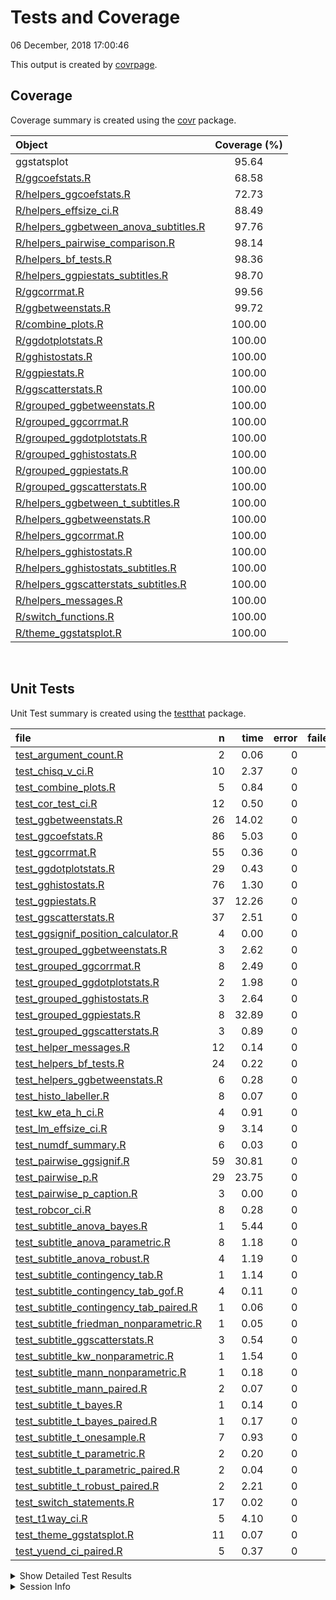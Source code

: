 Tests and Coverage
================
06 December, 2018 17:00:46

This output is created by
[covrpage](https://github.com/yonicd/covrpage).

## Coverage

Coverage summary is created using the
[covr](https://github.com/r-lib/covr)
package.

| Object                                                                               | Coverage (%) |
| :----------------------------------------------------------------------------------- | :----------: |
| ggstatsplot                                                                          |    95.64     |
| [R/ggcoefstats.R](../R/ggcoefstats.R)                                                |    68.58     |
| [R/helpers\_ggcoefstats.R](../R/helpers_ggcoefstats.R)                               |    72.73     |
| [R/helpers\_effsize\_ci.R](../R/helpers_effsize_ci.R)                                |    88.49     |
| [R/helpers\_ggbetween\_anova\_subtitles.R](../R/helpers_ggbetween_anova_subtitles.R) |    97.76     |
| [R/helpers\_pairwise\_comparison.R](../R/helpers_pairwise_comparison.R)              |    98.14     |
| [R/helpers\_bf\_tests.R](../R/helpers_bf_tests.R)                                    |    98.36     |
| [R/helpers\_ggpiestats\_subtitles.R](../R/helpers_ggpiestats_subtitles.R)            |    98.70     |
| [R/ggcorrmat.R](../R/ggcorrmat.R)                                                    |    99.56     |
| [R/ggbetweenstats.R](../R/ggbetweenstats.R)                                          |    99.72     |
| [R/combine\_plots.R](../R/combine_plots.R)                                           |    100.00    |
| [R/ggdotplotstats.R](../R/ggdotplotstats.R)                                          |    100.00    |
| [R/gghistostats.R](../R/gghistostats.R)                                              |    100.00    |
| [R/ggpiestats.R](../R/ggpiestats.R)                                                  |    100.00    |
| [R/ggscatterstats.R](../R/ggscatterstats.R)                                          |    100.00    |
| [R/grouped\_ggbetweenstats.R](../R/grouped_ggbetweenstats.R)                         |    100.00    |
| [R/grouped\_ggcorrmat.R](../R/grouped_ggcorrmat.R)                                   |    100.00    |
| [R/grouped\_ggdotplotstats.R](../R/grouped_ggdotplotstats.R)                         |    100.00    |
| [R/grouped\_gghistostats.R](../R/grouped_gghistostats.R)                             |    100.00    |
| [R/grouped\_ggpiestats.R](../R/grouped_ggpiestats.R)                                 |    100.00    |
| [R/grouped\_ggscatterstats.R](../R/grouped_ggscatterstats.R)                         |    100.00    |
| [R/helpers\_ggbetween\_t\_subtitles.R](../R/helpers_ggbetween_t_subtitles.R)         |    100.00    |
| [R/helpers\_ggbetweenstats.R](../R/helpers_ggbetweenstats.R)                         |    100.00    |
| [R/helpers\_ggcorrmat.R](../R/helpers_ggcorrmat.R)                                   |    100.00    |
| [R/helpers\_gghistostats.R](../R/helpers_gghistostats.R)                             |    100.00    |
| [R/helpers\_gghistostats\_subtitles.R](../R/helpers_gghistostats_subtitles.R)        |    100.00    |
| [R/helpers\_ggscatterstats\_subtitles.R](../R/helpers_ggscatterstats_subtitles.R)    |    100.00    |
| [R/helpers\_messages.R](../R/helpers_messages.R)                                     |    100.00    |
| [R/switch\_functions.R](../R/switch_functions.R)                                     |    100.00    |
| [R/theme\_ggstatsplot.R](../R/theme_ggstatsplot.R)                                   |    100.00    |

<br>

## Unit Tests

Unit Test summary is created using the
[testthat](https://github.com/r-lib/testthat)
package.

| file                                                                                          |  n |  time | error | failed | skipped | warning |
| :-------------------------------------------------------------------------------------------- | -: | ----: | ----: | -----: | ------: | ------: |
| [test\_argument\_count.R](testthat/test_argument_count.R)                                     |  2 |  0.06 |     0 |      0 |       0 |       0 |
| [test\_chisq\_v\_ci.R](testthat/test_chisq_v_ci.R)                                            | 10 |  2.37 |     0 |      0 |       0 |       0 |
| [test\_combine\_plots.R](testthat/test_combine_plots.R)                                       |  5 |  0.84 |     0 |      0 |       0 |       0 |
| [test\_cor\_test\_ci.R](testthat/test_cor_test_ci.R)                                          | 12 |  0.50 |     0 |      0 |       0 |       0 |
| [test\_ggbetweenstats.R](testthat/test_ggbetweenstats.R)                                      | 26 | 14.02 |     0 |      0 |       0 |       0 |
| [test\_ggcoefstats.R](testthat/test_ggcoefstats.R)                                            | 86 |  5.03 |     0 |      0 |       0 |       0 |
| [test\_ggcorrmat.R](testthat/test_ggcorrmat.R)                                                | 55 |  0.36 |     0 |      0 |       0 |       0 |
| [test\_ggdotplotstats.R](testthat/test_ggdotplotstats.R)                                      | 29 |  0.43 |     0 |      0 |       0 |       0 |
| [test\_gghistostats.R](testthat/test_gghistostats.R)                                          | 76 |  1.30 |     0 |      0 |       0 |       0 |
| [test\_ggpiestats.R](testthat/test_ggpiestats.R)                                              | 37 | 12.26 |     0 |      0 |       0 |       0 |
| [test\_ggscatterstats.R](testthat/test_ggscatterstats.R)                                      | 37 |  2.51 |     0 |      0 |       0 |       0 |
| [test\_ggsignif\_position\_calculator.R](testthat/test_ggsignif_position_calculator.R)        |  4 |  0.00 |     0 |      0 |       0 |       0 |
| [test\_grouped\_ggbetweenstats.R](testthat/test_grouped_ggbetweenstats.R)                     |  3 |  2.62 |     0 |      0 |       0 |       0 |
| [test\_grouped\_ggcorrmat.R](testthat/test_grouped_ggcorrmat.R)                               |  8 |  2.49 |     0 |      0 |       0 |       0 |
| [test\_grouped\_ggdotplotstats.R](testthat/test_grouped_ggdotplotstats.R)                     |  2 |  1.98 |     0 |      0 |       0 |       0 |
| [test\_grouped\_gghistostats.R](testthat/test_grouped_gghistostats.R)                         |  3 |  2.64 |     0 |      0 |       0 |       0 |
| [test\_grouped\_ggpiestats.R](testthat/test_grouped_ggpiestats.R)                             |  8 | 32.89 |     0 |      0 |       0 |       0 |
| [test\_grouped\_ggscatterstats.R](testthat/test_grouped_ggscatterstats.R)                     |  3 |  0.89 |     0 |      0 |       0 |       0 |
| [test\_helper\_messages.R](testthat/test_helper_messages.R)                                   | 12 |  0.14 |     0 |      0 |       0 |       0 |
| [test\_helpers\_bf\_tests.R](testthat/test_helpers_bf_tests.R)                                | 24 |  0.22 |     0 |      0 |       0 |       0 |
| [test\_helpers\_ggbetweenstats.R](testthat/test_helpers_ggbetweenstats.R)                     |  6 |  0.28 |     0 |      0 |       0 |       0 |
| [test\_histo\_labeller.R](testthat/test_histo_labeller.R)                                     |  8 |  0.07 |     0 |      0 |       0 |       0 |
| [test\_kw\_eta\_h\_ci.R](testthat/test_kw_eta_h_ci.R)                                         |  4 |  0.91 |     0 |      0 |       0 |       0 |
| [test\_lm\_effsize\_ci.R](testthat/test_lm_effsize_ci.R)                                      |  9 |  3.14 |     0 |      0 |       0 |       0 |
| [test\_numdf\_summary.R](testthat/test_numdf_summary.R)                                       |  6 |  0.03 |     0 |      0 |       0 |       0 |
| [test\_pairwise\_ggsignif.R](testthat/test_pairwise_ggsignif.R)                               | 59 | 30.81 |     0 |      0 |       0 |       0 |
| [test\_pairwise\_p.R](testthat/test_pairwise_p.R)                                             | 29 | 23.75 |     0 |      0 |       0 |       0 |
| [test\_pairwise\_p\_caption.R](testthat/test_pairwise_p_caption.R)                            |  3 |  0.00 |     0 |      0 |       0 |       0 |
| [test\_robcor\_ci.R](testthat/test_robcor_ci.R)                                               |  8 |  0.28 |     0 |      0 |       0 |       0 |
| [test\_subtitle\_anova\_bayes.R](testthat/test_subtitle_anova_bayes.R)                        |  1 |  5.44 |     0 |      0 |       0 |       0 |
| [test\_subtitle\_anova\_parametric.R](testthat/test_subtitle_anova_parametric.R)              |  8 |  1.18 |     0 |      0 |       0 |       0 |
| [test\_subtitle\_anova\_robust.R](testthat/test_subtitle_anova_robust.R)                      |  4 |  1.19 |     0 |      0 |       0 |       0 |
| [test\_subtitle\_contingency\_tab.R](testthat/test_subtitle_contingency_tab.R)                |  1 |  1.14 |     0 |      0 |       0 |       0 |
| [test\_subtitle\_contingency\_tab\_gof.R](testthat/test_subtitle_contingency_tab_gof.R)       |  4 |  0.11 |     0 |      0 |       0 |       0 |
| [test\_subtitle\_contingency\_tab\_paired.R](testthat/test_subtitle_contingency_tab_paired.R) |  1 |  0.06 |     0 |      0 |       0 |       0 |
| [test\_subtitle\_friedman\_nonparametric.R](testthat/test_subtitle_friedman_nonparametric.R)  |  1 |  0.05 |     0 |      0 |       0 |       0 |
| [test\_subtitle\_ggscatterstats.R](testthat/test_subtitle_ggscatterstats.R)                   |  3 |  0.54 |     0 |      0 |       0 |       0 |
| [test\_subtitle\_kw\_nonparametric.R](testthat/test_subtitle_kw_nonparametric.R)              |  1 |  1.54 |     0 |      0 |       0 |       0 |
| [test\_subtitle\_mann\_nonparametric.R](testthat/test_subtitle_mann_nonparametric.R)          |  1 |  0.18 |     0 |      0 |       0 |       0 |
| [test\_subtitle\_mann\_paired.R](testthat/test_subtitle_mann_paired.R)                        |  2 |  0.07 |     0 |      0 |       0 |       0 |
| [test\_subtitle\_t\_bayes.R](testthat/test_subtitle_t_bayes.R)                                |  1 |  0.14 |     0 |      0 |       0 |       0 |
| [test\_subtitle\_t\_bayes\_paired.R](testthat/test_subtitle_t_bayes_paired.R)                 |  1 |  0.17 |     0 |      0 |       0 |       0 |
| [test\_subtitle\_t\_onesample.R](testthat/test_subtitle_t_onesample.R)                        |  7 |  0.93 |     0 |      0 |       0 |       0 |
| [test\_subtitle\_t\_parametric.R](testthat/test_subtitle_t_parametric.R)                      |  2 |  0.20 |     0 |      0 |       0 |       0 |
| [test\_subtitle\_t\_parametric\_paired.R](testthat/test_subtitle_t_parametric_paired.R)       |  2 |  0.04 |     0 |      0 |       0 |       0 |
| [test\_subtitle\_t\_robust\_paired.R](testthat/test_subtitle_t_robust_paired.R)               |  2 |  2.21 |     0 |      0 |       0 |       0 |
| [test\_switch\_statements.R](testthat/test_switch_statements.R)                               | 17 |  0.02 |     0 |      0 |       0 |       0 |
| [test\_t1way\_ci.R](testthat/test_t1way_ci.R)                                                 |  5 |  4.10 |     0 |      0 |       0 |       0 |
| [test\_theme\_ggstatsplot.R](testthat/test_theme_ggstatsplot.R)                               | 11 |  0.07 |     0 |      0 |       0 |       0 |
| [test\_yuend\_ci\_paired.R](testthat/test_yuend_ci_paired.R)                                  |  5 |  0.37 |     0 |      0 |       0 |       0 |

<details closed>

<summary> Show Detailed Test Results
</summary>

| file                                                                                              | context                            | test                                                                  | status |  n |  time |
| :------------------------------------------------------------------------------------------------ | :--------------------------------- | :-------------------------------------------------------------------- | :----- | -: | ----: |
| [test\_argument\_count.R](testthat/test_argument_count.R#L57)                                     | argument\_count                    | argument\_count is correct                                            | PASS   |  2 |  0.06 |
| [test\_chisq\_v\_ci.R](testthat/test_chisq_v_ci.R#L46)                                            | chisq\_v\_ci                       | chisq\_v\_ci works                                                    | PASS   | 10 |  2.37 |
| [test\_combine\_plots.R](testthat/test_combine_plots.R#L40_L43)                                   | combine\_plots                     | checking if combining plots works                                     | PASS   |  5 |  0.84 |
| [test\_cor\_test\_ci.R](testthat/test_cor_test_ci.R#L45)                                          | cor\_test\_ci                      | cor\_test\_ci works                                                   | PASS   | 12 |  0.50 |
| [test\_ggbetweenstats.R](testthat/test_ggbetweenstats.R#L9_L16)                                   | ggbetweenstats                     | error when x and outlier.label are same                               | PASS   |  1 |  0.02 |
| [test\_ggbetweenstats.R](testthat/test_ggbetweenstats.R#L26_L36)                                  | ggbetweenstats                     | outlier.labeling works across vector types                            | PASS   |  3 |  2.95 |
| [test\_ggbetweenstats.R](testthat/test_ggbetweenstats.R#L118)                                     | ggbetweenstats                     | checking labels and data from plot                                    | PASS   | 16 |  2.75 |
| [test\_ggbetweenstats.R](testthat/test_ggbetweenstats.R#L225)                                     | ggbetweenstats                     | checking mean labels are working                                      | PASS   |  3 |  0.42 |
| [test\_ggbetweenstats.R](testthat/test_ggbetweenstats.R#L300)                                     | ggbetweenstats                     | subtitles with bayesian tests work                                    | PASS   |  2 |  7.13 |
| [test\_ggbetweenstats.R](testthat/test_ggbetweenstats.R#L336)                                     | ggbetweenstats                     | subtitle works with equal variance assumption                         | PASS   |  1 |  0.75 |
| [test\_ggcoefstats.R](testthat/test_ggcoefstats.R#L35)                                            | ggcoefstats                        | ggcoefstats with lm model                                             | PASS   | 11 |  0.09 |
| [test\_ggcoefstats.R](testthat/test_ggcoefstats.R#L109)                                           | ggcoefstats                        | ggcoefstats with glmer model                                          | PASS   | 12 |  0.37 |
| [test\_ggcoefstats.R](testthat/test_ggcoefstats.R#L167_L170)                                      | ggcoefstats                        | ggcoefstats with aov model                                            | PASS   | 19 |  0.13 |
| [test\_ggcoefstats.R](testthat/test_ggcoefstats.R#L269)                                           | ggcoefstats                        | ggcoefstats with aov model                                            | PASS   | 21 |  0.11 |
| [test\_ggcoefstats.R](testthat/test_ggcoefstats.R#L368_L375)                                      | ggcoefstats                        | ggcoefstats with non-partial variants of effect size for f-statistic  | PASS   |  2 |  4.01 |
| [test\_ggcoefstats.R](testthat/test_ggcoefstats.R#L423_L430)                                      | ggcoefstats                        | ggcoefstats works with data frames                                    | PASS   | 20 |  0.32 |
| [test\_ggcoefstats.R](testthat/test_ggcoefstats.R#L493_L498)                                      | ggcoefstats                        | unsupported model objects                                             | PASS   |  1 |  0.00 |
| [test\_ggcorrmat.R](testthat/test_ggcorrmat.R#L38)                                                | ggcorrmat                          | checking ggcorrmat - without NAs - pearson’s r                        | PASS   | 16 |  0.09 |
| [test\_ggcorrmat.R](testthat/test_ggcorrmat.R#L130)                                               | ggcorrmat                          | checking ggcorrmat - with NAs - robust r                              | PASS   | 14 |  0.09 |
| [test\_ggcorrmat.R](testthat/test_ggcorrmat.R#L211)                                               | ggcorrmat                          | checking ggcorrmat - with NAs - spearman’s rho                        | PASS   | 11 |  0.05 |
| [test\_ggcorrmat.R](testthat/test_ggcorrmat.R#L241_L244)                                          | ggcorrmat                          | checking sample sizes                                                 | PASS   |  5 |  0.02 |
| [test\_ggcorrmat.R](testthat/test_ggcorrmat.R#L268)                                               | ggcorrmat                          | checking p-values                                                     | PASS   |  2 |  0.00 |
| [test\_ggcorrmat.R](testthat/test_ggcorrmat.R#L292_L303)                                          | ggcorrmat                          | checking confidence intervals                                         | PASS   |  3 |  0.01 |
| [test\_ggcorrmat.R](testthat/test_ggcorrmat.R#L360_L363)                                          | ggcorrmat                          | checking messages                                                     | PASS   |  4 |  0.10 |
| [test\_ggdotplotstats.R](testthat/test_ggdotplotstats.R#L64_L69)                                  | ggdotplotstats                     | ggdotplotstats works as expected                                      | PASS   | 21 |  0.29 |
| [test\_ggdotplotstats.R](testthat/test_ggdotplotstats.R#L178_L181)                                | ggdotplotstats                     | ggdotplotstats works with summarized data                             | PASS   |  8 |  0.14 |
| [test\_gghistostats.R](testthat/test_gghistostats.R#L42)                                          | gghistostats                       | checking gghistostats plot and parametric stats - data with NAs       | PASS   | 22 |  0.34 |
| [test\_gghistostats.R](testthat/test_gghistostats.R#L162)                                         | gghistostats                       | checking gghistostats and non-parametric stats - data without NAs     | PASS   | 27 |  0.33 |
| [test\_gghistostats.R](testthat/test_gghistostats.R#L268)                                         | gghistostats                       | checking robust stats and proportions                                 | PASS   | 10 |  0.24 |
| [test\_gghistostats.R](testthat/test_gghistostats.R#L349)                                         | gghistostats                       | checking bayes stats and density                                      | PASS   | 12 |  0.29 |
| [test\_gghistostats.R](testthat/test_gghistostats.R#L398)                                         | gghistostats                       | checking with default binwidth                                        | PASS   |  5 |  0.10 |
| [test\_ggpiestats.R](testthat/test_ggpiestats.R#L41)                                              | ggpiestats                         | checking one sample proportion test                                   | PASS   | 11 |  0.12 |
| [test\_ggpiestats.R](testthat/test_ggpiestats.R#L116)                                             | ggpiestats                         | checking labels with contingency tab                                  | PASS   | 15 |  4.19 |
| [test\_ggpiestats.R](testthat/test_ggpiestats.R#L205)                                             | ggpiestats                         | checking labels with counts                                           | PASS   |  8 |  7.58 |
| [test\_ggpiestats.R](testthat/test_ggpiestats.R#L257)                                             | ggpiestats                         | checking labels with contingency tab (paired)                         | PASS   |  1 |  0.25 |
| [test\_ggpiestats.R](testthat/test_ggpiestats.R#L281)                                             | ggpiestats                         | checking if functions work without enough data                        | PASS   |  2 |  0.12 |
| [test\_ggscatterstats.R](testthat/test_ggscatterstats.R#L45)                                      | ggscatterstats                     | checking ggscatterstats - without NAs - pearson’s r                   | PASS   | 16 |  0.20 |
| [test\_ggscatterstats.R](testthat/test_ggscatterstats.R#L119)                                     | ggscatterstats                     | checking ggscatterstats - without NAs - spearman’s rho                | PASS   |  1 |  0.50 |
| [test\_ggscatterstats.R](testthat/test_ggscatterstats.R#L157)                                     | ggscatterstats                     | checking ggscatterstats - without NAs - percentage bend               | PASS   |  3 |  0.38 |
| [test\_ggscatterstats.R](testthat/test_ggscatterstats.R#L198_L201)                                | ggscatterstats                     | checking median display                                               | PASS   |  8 |  0.17 |
| [test\_ggscatterstats.R](testthat/test_ggscatterstats.R#L264)                                     | ggscatterstats                     | bayes factor plus class of object                                     | PASS   |  6 |  0.70 |
| [test\_ggscatterstats.R](testthat/test_ggscatterstats.R#L303_L306)                                | ggscatterstats                     | with marginals                                                        | PASS   |  1 |  0.52 |
| [test\_ggscatterstats.R](testthat/test_ggscatterstats.R#L340_L343)                                | ggscatterstats                     | class of object                                                       | PASS   |  2 |  0.04 |
| [test\_ggsignif\_position\_calculator.R](testthat/test_ggsignif_position_calculator.R#L9)         | ggsignif\_position\_calculator     | y coordinates for ggsignif are accurate                               | PASS   |  4 |  0.00 |
| [test\_grouped\_ggbetweenstats.R](testthat/test_grouped_ggbetweenstats.R#L12_L30)                 | grouped\_ggbetweenstats            | grouping.var works across vector types                                | PASS   |  3 |  2.62 |
| [test\_grouped\_ggcorrmat.R](testthat/test_grouped_ggcorrmat.R#L19_L28)                           | grouped\_ggcorrmat                 | grouped\_ggcorrmat plots work                                         | PASS   |  4 |  2.39 |
| [test\_grouped\_ggcorrmat.R](testthat/test_grouped_ggcorrmat.R#L90)                               | grouped\_ggcorrmat                 | grouped\_ggcorrmat stats work                                         | PASS   |  4 |  0.10 |
| [test\_grouped\_ggdotplotstats.R](testthat/test_grouped_ggdotplotstats.R#L46)                     | grouped\_ggdotplotstats            | grouped\_ggdotplotstats works                                         | PASS   |  2 |  1.98 |
| [test\_grouped\_gghistostats.R](testthat/test_grouped_gghistostats.R#L9_L19)                      | grouped\_gghistostats              | grouped\_gghistostats works                                           | PASS   |  3 |  2.64 |
| [test\_grouped\_ggpiestats.R](testthat/test_grouped_ggpiestats.R#L12_L21)                         | grouped\_ggpiestats                | grouped\_ggpiestats works                                             | PASS   |  8 | 32.89 |
| [test\_grouped\_ggscatterstats.R](testthat/test_grouped_ggscatterstats.R#L9_L17)                  | grouped\_ggscatterstats            | grouped\_ggscatterstats works                                         | PASS   |  3 |  0.89 |
| [test\_helper\_messages.R](testthat/test_helper_messages.R#L9_L13)                                | helper\_messages                   | grouped\_message is working                                           | PASS   |  1 |  0.02 |
| [test\_helper\_messages.R](testthat/test_helper_messages.R#L22_L26)                               | helper\_messages                   | effsize\_ci\_message is working                                       | PASS   |  2 |  0.07 |
| [test\_helper\_messages.R](testthat/test_helper_messages.R#L42_L46)                               | helper\_messages                   | ggcorrmat\_matrix\_message is working                                 | PASS   |  1 |  0.00 |
| [test\_helper\_messages.R](testthat/test_helper_messages.R#L55_L63)                               | helper\_messages                   | palette\_message is working                                           | PASS   |  1 |  0.02 |
| [test\_helper\_messages.R](testthat/test_helper_messages.R#L73_L77)                               | helper\_messages                   | normality\_message is working                                         | PASS   |  3 |  0.00 |
| [test\_helper\_messages.R](testthat/test_helper_messages.R#L100_L104)                             | helper\_messages                   | bartlett\_message is working                                          | PASS   |  4 |  0.03 |
| [test\_helpers\_bf\_tests.R](testthat/test_helpers_bf_tests.R#L21)                                | helpers\_bf\_tests                 | bayes factor plus posterior checks (correlation)                      | PASS   | 11 |  0.08 |
| [test\_helpers\_bf\_tests.R](testthat/test_helpers_bf_tests.R#L76)                                | helpers\_bf\_tests                 | bayes factor plus posterior checks (paired t-test)                    | PASS   | 13 |  0.14 |
| [test\_helpers\_ggbetweenstats.R](testthat/test_helpers_ggbetweenstats.R#L30_L33)                 | helpers\_ggbetweenstats            | mean\_labeller works                                                  | PASS   |  6 |  0.28 |
| [test\_histo\_labeller.R](testthat/test_histo_labeller.R#L20)                                     | Helpers gghistostats               | y coordinate for labeller works                                       | PASS   |  1 |  0.01 |
| [test\_histo\_labeller.R](testthat/test_histo_labeller.R#L43)                                     | Helpers gghistostats               | checking if labeling works                                            | PASS   |  7 |  0.06 |
| [test\_kw\_eta\_h\_ci.R](testthat/test_kw_eta_h_ci.R#L21)                                         | test\_kw\_eta\_h\_ci               | Confidence interval for effect size for Kruskal-Wallis test           | PASS   |  4 |  0.91 |
| [test\_lm\_effsize\_ci.R](testthat/test_lm_effsize_ci.R#L67)                                      | lm\_effsize\_ci                    | lm\_effsize\_ci works                                                 | PASS   |  9 |  3.14 |
| [test\_numdf\_summary.R](testthat/test_numdf_summary.R#L15)                                       | numdf\_summary                     | checking numdf\_summary - with NAs                                    | PASS   |  3 |  0.01 |
| [test\_numdf\_summary.R](testthat/test_numdf_summary.R#L33)                                       | numdf\_summary                     | checking numdf\_summary - without NAs                                 | PASS   |  3 |  0.02 |
| [test\_pairwise\_ggsignif.R](testthat/test_pairwise_ggsignif.R#L25)                               | pairwise\_p with ggsignif          | check comparison significant displays - adjusted                      | PASS   |  2 |  1.22 |
| [test\_pairwise\_ggsignif.R](testthat/test_pairwise_ggsignif.R#L73)                               | pairwise\_p with ggsignif          | check non-significant comparison displays - no adjustment             | PASS   | 14 |  1.42 |
| [test\_pairwise\_ggsignif.R](testthat/test_pairwise_ggsignif.R#L153)                              | pairwise\_p with ggsignif          | check mixed comparison displays - adjusted                            | PASS   | 18 | 25.53 |
| [test\_pairwise\_ggsignif.R](testthat/test_pairwise_ggsignif.R#L248)                              | pairwise\_p with ggsignif          | check robust test display - adjusted                                  | PASS   | 12 |  2.16 |
| [test\_pairwise\_ggsignif.R](testthat/test_pairwise_ggsignif.R#L329)                              | pairwise\_p with ggsignif          | check student’s t test display - adjusted                             | PASS   | 13 |  0.48 |
| [test\_pairwise\_p.R](testthat/test_pairwise_p.R#L22_L33)                                         | pairwise\_p                        | `pairwise_p()` works for between-subjects design                      | PASS   |  4 | 10.64 |
| [test\_pairwise\_p.R](testthat/test_pairwise_p.R#L129_L140)                                       | pairwise\_p                        | `pairwise_p()` works for within-subjects design                       | PASS   |  9 |  0.23 |
| [test\_pairwise\_p.R](testthat/test_pairwise_p.R#L257)                                            | pairwise\_p                        | `pairwise_p()` messages are correct for between-subjects              | PASS   |  9 | 12.38 |
| [test\_pairwise\_p.R](testthat/test_pairwise_p.R#L343)                                            | pairwise\_p                        | `pairwise_p()` messages are correct for within-subjects               | PASS   |  7 |  0.50 |
| [test\_pairwise\_p\_caption.R](testthat/test_pairwise_p_caption.R#L32_L43)                        | pairwise\_p\_caption               | `pairwise_p_caption()` works                                          | PASS   |  3 |  0.00 |
| [test\_robcor\_ci.R](testthat/test_robcor_ci.R#L39)                                               | robcor\_ci                         | robcor\_ci works                                                      | PASS   |  8 |  0.28 |
| [test\_subtitle\_anova\_bayes.R](testthat/test_subtitle_anova_bayes.R#L51)                        | subtitle\_anova\_bayes             | subtitle\_anova\_bayes works                                          | PASS   |  1 |  5.44 |
| [test\_subtitle\_anova\_parametric.R](testthat/test_subtitle_anova_parametric.R#L56_L59)          | subtitle\_anova\_parametric        | parametric anova subtitles work (without NAs)                         | PASS   |  3 |  0.03 |
| [test\_subtitle\_anova\_parametric.R](testthat/test_subtitle_anova_parametric.R#L141)             | subtitle\_anova\_parametric        | parametric anova subtitles work (with NAs)                            | PASS   |  1 |  0.84 |
| [test\_subtitle\_anova\_parametric.R](testthat/test_subtitle_anova_parametric.R#L197_L200)        | subtitle\_anova\_parametric        | parametric anova subtitles with partial omega-squared                 | PASS   |  1 |  0.11 |
| [test\_subtitle\_anova\_parametric.R](testthat/test_subtitle_anova_parametric.R#L256_L259)        | subtitle\_anova\_parametric        | parametric anova subtitles with partial eta-squared and data with NAs | PASS   |  1 |  0.03 |
| [test\_subtitle\_anova\_parametric.R](testthat/test_subtitle_anova_parametric.R#L367_L370)        | subtitle\_anova\_parametric        | parametric anova subtitles with partial eta-squared and data with NAs | PASS   |  2 |  0.17 |
| [test\_subtitle\_anova\_robust.R](testthat/test_subtitle_anova_robust.R#L53_L56)                  | subtitle\_anova\_robust            | subtitle\_anova\_robust works                                         | PASS   |  4 |  1.19 |
| [test\_subtitle\_contingency\_tab.R](testthat/test_subtitle_contingency_tab.R#L57)                | subtitle\_contingency\_tab         | subtitle\_contingency\_tab works                                      | PASS   |  1 |  1.14 |
| [test\_subtitle\_contingency\_tab\_gof.R](testthat/test_subtitle_contingency_tab_gof.R#L43)       | subtitle\_contingency\_tab\_gof    | Goodness of Fit subtitle\_contingency\_tab works without counts       | PASS   |  1 |  0.03 |
| [test\_subtitle\_contingency\_tab\_gof.R](testthat/test_subtitle_contingency_tab_gof.R#L88)       | subtitle\_contingency\_tab\_gof    | Goodness of Fit subtitle\_contingency\_tab works with counts          | PASS   |  1 |  0.03 |
| [test\_subtitle\_contingency\_tab\_gof.R](testthat/test_subtitle_contingency_tab_gof.R#L123)      | subtitle\_contingency\_tab\_gof    | works                                                                 | PASS   |  2 |  0.05 |
| [test\_subtitle\_contingency\_tab\_paired.R](testthat/test_subtitle_contingency_tab_paired.R#L76) | subtitle\_contingency\_tab\_paired | Paired subtitle\_contingency\_tab works                               | PASS   |  1 |  0.06 |
| [test\_subtitle\_friedman\_nonparametric.R](testthat/test_subtitle_friedman_nonparametric.R#L51)  | subtitle\_friedman\_nonparametric  | subtitle\_friedman\_nonparametric works                               | PASS   |  1 |  0.05 |
| [test\_subtitle\_ggscatterstats.R](testthat/test_subtitle_ggscatterstats.R#L46)                   | subtitle\_ggscatterstats           | subtitle\_ggscatterstats works                                        | PASS   |  3 |  0.54 |
| [test\_subtitle\_kw\_nonparametric.R](testthat/test_subtitle_kw_nonparametric.R#L51)              | subtitle\_kw\_nonparametric        | subtitle\_kw\_nonparametric works                                     | PASS   |  1 |  1.54 |
| [test\_subtitle\_mann\_nonparametric.R](testthat/test_subtitle_mann_nonparametric.R#L46)          | subtitle\_mann\_nonparametric      | subtitle\_mann\_nonparametric works                                   | PASS   |  1 |  0.18 |
| [test\_subtitle\_mann\_paired.R](testthat/test_subtitle_mann_paired.R#L217)                       | subtitle\_mann\_paired             | subtitle\_mann\_paired works                                          | PASS   |  2 |  0.07 |
| [test\_subtitle\_t\_bayes.R](testthat/test_subtitle_t_bayes.R#L47)                                | subtitle\_t\_bayes                 | subtitle\_t\_bayes works                                              | PASS   |  1 |  0.14 |
| [test\_subtitle\_t\_bayes\_paired.R](testthat/test_subtitle_t_bayes_paired.R#L218)                | subtitle\_t\_bayes\_paired         | subtitle\_t\_bayes\_paired works                                      | PASS   |  1 |  0.17 |
| [test\_subtitle\_t\_onesample.R](testthat/test_subtitle_t_onesample.R#L55)                        | subtitle\_t\_onesample             | subtitle\_t\_onesample parametric works                               | PASS   |  1 |  0.38 |
| [test\_subtitle\_t\_onesample.R](testthat/test_subtitle_t_onesample.R#L103)                       | subtitle\_t\_onesample             | subtitle\_t\_onesample non-parametric works                           | PASS   |  1 |  0.09 |
| [test\_subtitle\_t\_onesample.R](testthat/test_subtitle_t_onesample.R#L152)                       | subtitle\_t\_onesample             | subtitle\_t\_onesample robust works                                   | PASS   |  1 |  0.08 |
| [test\_subtitle\_t\_onesample.R](testthat/test_subtitle_t_onesample.R#L204)                       | subtitle\_t\_onesample             | subtitle\_t\_onesample bayes factor works                             | PASS   |  1 |  0.14 |
| [test\_subtitle\_t\_onesample.R](testthat/test_subtitle_t_onesample.R#L247_L250)                  | subtitle\_t\_onesample             | subtitle\_t\_onesample works                                          | PASS   |  3 |  0.24 |
| [test\_subtitle\_t\_parametric.R](testthat/test_subtitle_t_parametric.R#L63)                      | subtitle\_t\_parametric            | parametric t-test works (between-subjects without NAs)                | PASS   |  1 |  0.02 |
| [test\_subtitle\_t\_parametric.R](testthat/test_subtitle_t_parametric.R#L116)                     | subtitle\_t\_parametric            | parametric t-test works (between-subjects with NAs)                   | PASS   |  1 |  0.18 |
| [test\_subtitle\_t\_parametric\_paired.R](testthat/test_subtitle_t_parametric_paired.R#L225)      | subtitle\_t\_parametric\_paired    | subtitle\_t\_parametric\_paired works (Hedge’s g)                     | PASS   |  1 |  0.02 |
| [test\_subtitle\_t\_parametric\_paired.R](testthat/test_subtitle_t_parametric_paired.R#L282)      | subtitle\_t\_parametric\_paired    | subtitle\_t\_parametric\_paired works (Cohen’s d)                     | PASS   |  1 |  0.02 |
| [test\_subtitle\_t\_robust\_paired.R](testthat/test_subtitle_t_robust_paired.R#L56)               | subtitle\_t\_robust\_paired        | subtitle\_t\_robust\_paired works                                     | PASS   |  2 |  2.21 |
| [test\_switch\_statements.R](testthat/test_switch_statements.R#L8)                                | switch statements                  | switch for p adjustment works                                         | PASS   |  4 |  0.00 |
| [test\_switch\_statements.R](testthat/test_switch_statements.R#L24)                               | switch statements                  | switch for effct size type works                                      | PASS   | 13 |  0.02 |
| [test\_t1way\_ci.R](testthat/test_t1way_ci.R#L56)                                                 | t1way\_ci                          | t1way\_ci works                                                       | PASS   |  5 |  4.10 |
| [test\_theme\_ggstatsplot.R](testthat/test_theme_ggstatsplot.R#L23)                               | theme\_ggstatsplot                 | `theme_ggstatsplot()` works                                           | PASS   |  6 |  0.05 |
| [test\_theme\_ggstatsplot.R](testthat/test_theme_ggstatsplot.R#L58)                               | theme\_ggstatsplot                 | `theme_pie()` works                                                   | PASS   |  5 |  0.02 |
| [test\_yuend\_ci\_paired.R](testthat/test_yuend_ci_paired.R#L114)                                 | test\_yuend\_ci\_paired            | Yuen’s test on trimmed means for dependent samples works              | PASS   |  5 |  0.37 |

</details>

<details>

<summary> Session Info </summary>

| Field    | Value                                              |
| :------- | :------------------------------------------------- |
| Version  | R Under development (unstable) (2018-11-30 r75724) |
| Platform | x86\_64-w64-mingw32/x64 (64-bit)                   |
| Running  | Windows \>= 8 x64 (build 9200)                     |
| Language | English\_United States                             |
| Timezone | America/New\_York                                  |

| Package  | Version |
| :------- | :------ |
| testthat | 2.0.1   |
| covr     | 3.2.1   |
| covrpage | 0.0.67  |

</details>

<!--- Final Status : pass --->
